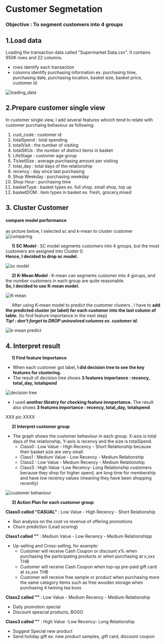 # Customer Segmetation
### Objective : To segment customers into 4 groups

## 1.Load data
Loading the transaction data called "Supermarket Data.csv". It contains 950K rows and 22 columns.
  - rows identify each transaction
  - columns identify purchasing information ex. purchasing time, purchasing date, purchasing location, basket size, basket price, customer id

![loading_data](https://user-images.githubusercontent.com/56682174/147410930-98183b8d-e606-48e4-9f47-1502281e0ea1.png)


## 2.Prepare customer single view
In customer single view, I add several features whcich tend to relate with customer purchaing behaviour as following:
  1. cust_code : customer id
  2. totalSpend : total spending
  3. totalVisit : the number of visiting
  4. totalSKUs : the number of distinct items in basket
  5. LifeStage : customer age group
  6. TicketSize : average purchasing amount per visiting
  7. total_day : total days of the relationship
  8. recency : day since last purchasing
  9. Shop Weekday : purchasing weekday
  10. Shop Hour : purchasing time
  11. basketType : basket types ex. full shop, small shop, top up
  12. basketDOM : item types in basket ex. fresh, grocery,mixed

## 3. Cluster Customer
#### compare model performance
 as picture below, I selected sc and k-mean to cluster customer
![comparing](https://user-images.githubusercontent.com/56682174/147456132-c9d71177-26ba-4d24-afd0-b1dbb12f1ec6.png)

&nbsp;&nbsp;&nbsp;&nbsp; **1) SC Model** :  SC model segments customers into 4 groups, but the most customers are assigned into Cluster 0. <br>
**Hence, I decided to drop sc model.**

![sc model](https://user-images.githubusercontent.com/56682174/147456414-8e7dd827-b4c4-41a8-8638-084d8f62c4d3.png)


&nbsp;&nbsp;&nbsp;&nbsp; **2) K-Mean Model** : K-mean can segments customer into 4 gorups, and the number customers in each group are quite reasonable. <br>
**So, I decided to use K-mean model.**

![K-mean](https://user-images.githubusercontent.com/56682174/147458048-76c52afa-70fa-48c3-8a46-a34f1ca3ac79.png)

&nbsp;&nbsp;&nbsp;&nbsp; After using K-mean model to predict the customer clusters , I have to **add the predicted cluster (or label) for each customer into the last column of table.** (to find feature importance in the next step)<br>
***Tip! : don't forget to DROP uninvolved columns ex. customer id.***

![k-mean predict](https://user-images.githubusercontent.com/56682174/147460167-a0d4bc25-e3d0-4cf7-9467-54a303821d5e.png)


## 4. Interpret result
&nbsp;&nbsp;&nbsp;&nbsp; **1) Find feature Importance** 
- When each customer got label, **I did decision tree to see the key features for clustering.**
- The result of decision tree shows **3 features importance : recency, total_day, totalspend**

![decision tree](https://user-images.githubusercontent.com/56682174/147462060-97a2c9a7-66b6-4803-85dd-5d754e7e56b4.jpeg)

- I used **another libratry for checking feature imnportance.** The result also shows **3 features importance : recency, total_day, totalspend**

XXX  pic  XXXX

&nbsp;&nbsp;&nbsp;&nbsp; **2) Interpret customer group** 
- The graph shows the customer behaviour in each group. X-axis is total days of the relationship, Y-axis is recenvy and the size is totalSpend.
    - Class0 : Low Value  - High Recency - Short Relationship because their basket size are very small
    - Class1 : Medium Value - Low Recency - Medium Relationship
    - Class2 : Low Value - Medium Recency - Medium  Relationship
    - Class3 : High Value -Low Recency- Long Relationship customers because they shop for higher spend, are long time for membership and have low recency values (meaning they have been shopping recently)

![customer behaviour](https://user-images.githubusercontent.com/56682174/147462702-e311aae0-c4c4-4809-b820-229ff0a9441a.jpeg)

&nbsp;&nbsp;&nbsp;&nbsp; **3) Action Plan for each customer group** 

**Class0 called "CASUAL"** : Low Value  - High Recency - Short Relationship
  - Run analysis on the cost vs revenue of offering promotions
  - Churn prediction (Lead scoring)

**Class1 called ""** : Medium Value - Low Recency - Medium Relationshipp
  - Up-selling and Cross-selling, for example:
      - Customer will receive Cash Coupon or discount x% when purchasing the participating products or when purchasing at x,xxx THB
      - Customer will receive Cash Coupon when top-up pre-paid gift card at xx,xxx THB
      - Customer will receive free sample or product when purchasing more the same catagory items such as free wooden storage when purchasing 4 twining tea boxs

**Class2 called ""** : Low Value - Medium Recency - Medium  Relationship
  - Daily promotion special 
  - Discount speacial products, BOGO

**Class3 called ""** : High Value -Low Recency- Long Relationship
  - Suggest Special new product
  - Send holiday gift ex. new product samples, gift card, discount coupon
